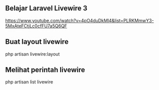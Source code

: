 ## Belajar Laravel Livewire 3 

https://www.youtube.com/watch?v=4pO4duDkMl4&list=PLRKMmwY3-5MxAteFCtjLc0cfFU7a5Q6QF


## Buat layout livewire
php artisan livewire:layout

## Melihat perintah livewire 
php artisan list livewire
